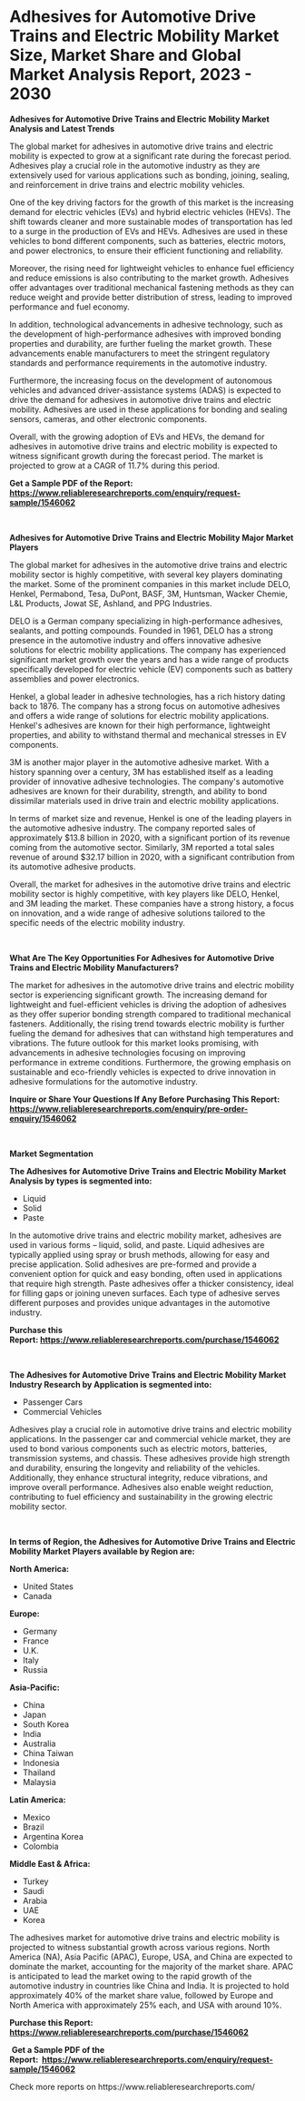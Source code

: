 <p><h1>Adhesives for Automotive Drive Trains and Electric Mobility Market Size, Market Share and Global Market Analysis Report, 2023 - 2030</h1></p><p><strong>Adhesives for Automotive Drive Trains and Electric Mobility Market Analysis and Latest Trends</strong></p>
<p><p>The global market for adhesives in automotive drive trains and electric mobility is expected to grow at a significant rate during the forecast period. Adhesives play a crucial role in the automotive industry as they are extensively used for various applications such as bonding, joining, sealing, and reinforcement in drive trains and electric mobility vehicles.</p><p>One of the key driving factors for the growth of this market is the increasing demand for electric vehicles (EVs) and hybrid electric vehicles (HEVs). The shift towards cleaner and more sustainable modes of transportation has led to a surge in the production of EVs and HEVs. Adhesives are used in these vehicles to bond different components, such as batteries, electric motors, and power electronics, to ensure their efficient functioning and reliability.</p><p>Moreover, the rising need for lightweight vehicles to enhance fuel efficiency and reduce emissions is also contributing to the market growth. Adhesives offer advantages over traditional mechanical fastening methods as they can reduce weight and provide better distribution of stress, leading to improved performance and fuel economy.</p><p>In addition, technological advancements in adhesive technology, such as the development of high-performance adhesives with improved bonding properties and durability, are further fueling the market growth. These advancements enable manufacturers to meet the stringent regulatory standards and performance requirements in the automotive industry.</p><p>Furthermore, the increasing focus on the development of autonomous vehicles and advanced driver-assistance systems (ADAS) is expected to drive the demand for adhesives in automotive drive trains and electric mobility. Adhesives are used in these applications for bonding and sealing sensors, cameras, and other electronic components.</p><p>Overall, with the growing adoption of EVs and HEVs, the demand for adhesives in automotive drive trains and electric mobility is expected to witness significant growth during the forecast period. The market is projected to grow at a CAGR of 11.7% during this period.</p></p>
<p><strong>Get a Sample PDF of the Report:&nbsp; <a href="https://www.reliableresearchreports.com/enquiry/request-sample/1546062">https://www.reliableresearchreports.com/enquiry/request-sample/1546062</a></strong></p>
<p>&nbsp;</p>
<p><strong>Adhesives for Automotive Drive Trains and Electric Mobility Major Market Players</strong></p>
<p><p>The global market for adhesives in the automotive drive trains and electric mobility sector is highly competitive, with several key players dominating the market. Some of the prominent companies in this market include DELO, Henkel, Permabond, Tesa, DuPont, BASF, 3M, Huntsman, Wacker Chemie, L&L Products, Jowat SE, Ashland, and PPG Industries.</p><p>DELO is a German company specializing in high-performance adhesives, sealants, and potting compounds. Founded in 1961, DELO has a strong presence in the automotive industry and offers innovative adhesive solutions for electric mobility applications. The company has experienced significant market growth over the years and has a wide range of products specifically developed for electric vehicle (EV) components such as battery assemblies and power electronics.</p><p>Henkel, a global leader in adhesive technologies, has a rich history dating back to 1876. The company has a strong focus on automotive adhesives and offers a wide range of solutions for electric mobility applications. Henkel's adhesives are known for their high performance, lightweight properties, and ability to withstand thermal and mechanical stresses in EV components.</p><p>3M is another major player in the automotive adhesive market. With a history spanning over a century, 3M has established itself as a leading provider of innovative adhesive technologies. The company's automotive adhesives are known for their durability, strength, and ability to bond dissimilar materials used in drive train and electric mobility applications.</p><p>In terms of market size and revenue, Henkel is one of the leading players in the automotive adhesive industry. The company reported sales of approximately $13.8 billion in 2020, with a significant portion of its revenue coming from the automotive sector. Similarly, 3M reported a total sales revenue of around $32.17 billion in 2020, with a significant contribution from its automotive adhesive products.</p><p>Overall, the market for adhesives in the automotive drive trains and electric mobility sector is highly competitive, with key players like DELO, Henkel, and 3M leading the market. These companies have a strong history, a focus on innovation, and a wide range of adhesive solutions tailored to the specific needs of the electric mobility industry.</p></p>
<p>&nbsp;</p>
<p><strong>What Are The Key Opportunities For Adhesives for Automotive Drive Trains and Electric Mobility Manufacturers?</strong></p>
<p><p>The market for adhesives in the automotive drive trains and electric mobility sector is experiencing significant growth. The increasing demand for lightweight and fuel-efficient vehicles is driving the adoption of adhesives as they offer superior bonding strength compared to traditional mechanical fasteners. Additionally, the rising trend towards electric mobility is further fueling the demand for adhesives that can withstand high temperatures and vibrations. The future outlook for this market looks promising, with advancements in adhesive technologies focusing on improving performance in extreme conditions. Furthermore, the growing emphasis on sustainable and eco-friendly vehicles is expected to drive innovation in adhesive formulations for the automotive industry.</p></p>
<p><strong>Inquire or Share Your Questions If Any Before Purchasing This Report: <a href="https://www.reliableresearchreports.com/enquiry/pre-order-enquiry/1546062">https://www.reliableresearchreports.com/enquiry/pre-order-enquiry/1546062</a></strong></p>
<p>&nbsp;</p>
<p><strong>Market Segmentation</strong></p>
<p><strong>The Adhesives for Automotive Drive Trains and Electric Mobility Market Analysis by types is segmented into:</strong></p>
<p><ul><li>Liquid</li><li>Solid</li><li>Paste</li></ul></p>
<p><p>In the automotive drive trains and electric mobility market, adhesives are used in various forms – liquid, solid, and paste. Liquid adhesives are typically applied using spray or brush methods, allowing for easy and precise application. Solid adhesives are pre-formed and provide a convenient option for quick and easy bonding, often used in applications that require high strength. Paste adhesives offer a thicker consistency, ideal for filling gaps or joining uneven surfaces. Each type of adhesive serves different purposes and provides unique advantages in the automotive industry.</p></p>
<p><strong>Purchase this Report:&nbsp;<a href="https://www.reliableresearchreports.com/purchase/1546062">https://www.reliableresearchreports.com/purchase/1546062</a></strong></p>
<p>&nbsp;</p>
<p><strong>The Adhesives for Automotive Drive Trains and Electric Mobility Market Industry Research by Application is segmented into:</strong></p>
<p><ul><li>Passenger Cars</li><li>Commercial Vehicles</li></ul></p>
<p><p>Adhesives play a crucial role in automotive drive trains and electric mobility applications. In the passenger car and commercial vehicle market, they are used to bond various components such as electric motors, batteries, transmission systems, and chassis. These adhesives provide high strength and durability, ensuring the longevity and reliability of the vehicles. Additionally, they enhance structural integrity, reduce vibrations, and improve overall performance. Adhesives also enable weight reduction, contributing to fuel efficiency and sustainability in the growing electric mobility sector.</p></p>
<p>&nbsp;</p>
<p><strong>In terms of Region, the Adhesives for Automotive Drive Trains and Electric Mobility Market Players available by Region are:</strong></p>
<p>
    <p> <strong> North America: </strong>
        <ul>
            <li>United States</li>
            <li>Canada</li>
        </ul>
        </p> 
    <p> <strong> Europe: </strong>
        <ul>
            <li>Germany</li>
            <li>France</li>
            <li>U.K.</li>
            <li>Italy</li>
            <li>Russia</li>
        </ul>
        </p> 
    <p> <strong> Asia-Pacific: </strong>
        <ul>
            <li>China</li>
            <li>Japan</li>
            <li>South Korea</li>
            <li>India</li>
            <li>Australia</li>
            <li>China Taiwan</li>
            <li>Indonesia</li>
            <li>Thailand</li>
            <li>Malaysia</li>
        </ul>
        </p> 
    <p> <strong> Latin America: </strong>
        <ul>
            <li>Mexico</li>
            <li>Brazil</li>
            <li>Argentina Korea</li>
            <li>Colombia</li>
        </ul>
        </p> 
    <p> <strong> Middle East & Africa: </strong>
        <ul>
            <li>Turkey</li>
            <li>Saudi</li>
            <li>Arabia</li>
            <li>UAE</li>
            <li>Korea</li>
        </ul>
    </p>
    </p>
<p><p>The adhesives market for automotive drive trains and electric mobility is projected to witness substantial growth across various regions. North America (NA), Asia Pacific (APAC), Europe, USA, and China are expected to dominate the market, accounting for the majority of the market share. APAC is anticipated to lead the market owing to the rapid growth of the automotive industry in countries like China and India. It is projected to hold approximately 40% of the market share value, followed by Europe and North America with approximately 25% each, and USA with around 10%.</p></p>
<p><strong>Purchase this Report: <a href="https://www.reliableresearchreports.com/purchase/1546062">https://www.reliableresearchreports.com/purchase/1546062</a></strong></p>
<p>&nbsp;<strong>Get a Sample PDF of the Report:&nbsp;&nbsp;<a href="https://www.reliableresearchreports.com/enquiry/request-sample/1546062">https://www.reliableresearchreports.com/enquiry/request-sample/1546062</a></strong></p>
<p><strong></strong></p>
<p>Check more reports on https://www.reliableresearchreports.com/</p>